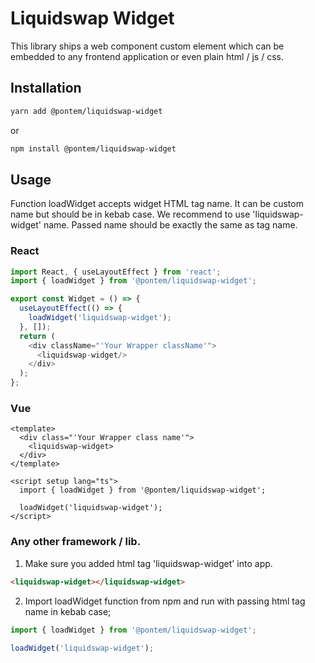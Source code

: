 # Liquidswap Widget

This library ships a web component custom element which can be embedded to any frontend application or even plain html / js / css.  

## Installation

```bash
yarn add @pontem/liquidswap-widget
```
or
```bash
npm install @pontem/liquidswap-widget
```

## Usage
Function loadWidget accepts widget HTML tag name. It can be custom name but should be in kebab case. 
We recommend to use 'liquidswap-widget' name. Passed name should be exactly the same as tag name.

### React

```typescript
import React, { useLayoutEffect } from 'react';
import { loadWidget } from '@pontem/liquidswap-widget';

export const Widget = () => {
  useLayoutEffect(() => {
    loadWidget('liquidswap-widget');
  }, []);
  return (
    <div className="'Your Wrapper className'">
      <liquidswap-widget/>
    </div>
  );
};
```

### Vue

```vue
<template>
  <div class="'Your Wrapper class name'">
    <liquidswap-widget>
  </div>
</template>

<script setup lang="ts">
  import { loadWidget } from '@pontem/liquidswap-widget';
  
  loadWidget('liquidswap-widget');
</script> 
```

### Any other framework / lib.

1) Make sure you added html tag 'liquidswap-widget' into app.  
```html
<liquidswap-widget></liquidswap-widget>
```

2) Import loadWidget function from npm and run with passing html tag name in kebab case;

```js
import { loadWidget } from '@pontem/liquidswap-widget';
  
loadWidget('liquidswap-widget');
```

